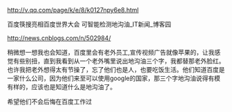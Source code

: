 http://v.qq.com/page/k/e/8/k0127npy6e8.html

百度筷搜亮相百度世界大会 可智能检测地沟油_IT新闻_博客园

http://news.cnblogs.com/n/502984/



稍微想一想我也会知道，百度里会有老外员工,宣传视频广告就像苹果的，让我感觉有些别扭，直到我看到从一个老外嘴里说出地沟油三个字，我都替那老外脸红。也许我把老外想得太有节操了，忘了他们也是人，也要吃饭生活。他们知道百度是一家什么公司，因为他们来至可以使用google的国家，那三个字地沟油说得有模有样的，应该也是知道什么是地沟油了。

希望他们不会后悔在百度工作过
